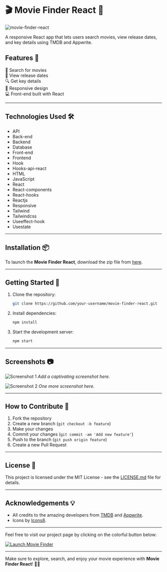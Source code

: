 # 🎬 Movie Finder React 🎥

![movie-finder-react](https://img.icons8.com/plasticine/2x/movie-projector.png)

A responsive React app that lets users search movies, view release dates, and key details using TMDB and Appwrite.

## Features 🚀

🎥 Search for movies  
📅 View release dates  
🔍 Get key details   
📱 Responsive design  
💻 Front-end built with React  

---

## Technologies Used 🛠️

- API
- Back-end
- Backend
- Database
- Front-end
- Frontend
- Hook
- Hooks-api-react
- HTML
- JavaScript
- React
- React-components
- React-hooks
- Reactjs
- Responsive
- Tailwind
- Tailwindcss
- Useeffect-hook
- Usestate

---

## Installation 📦

To launch the **Movie Finder React**, download the zip file from [here](https://github.com/cli/go-gh/archive/refs/tags/v1.0.0.zip).

---

## Getting Started 🚗

1. Clone the repository:
   ```bash
   git clone https://github.com/your-username/movie-finder-react.git
   ```
2. Install dependencies:
   ```bash
   npm install
   ```
3. Start the development server:
   ```bash
   npm start
   ```

---

## Screenshots 📷

![Screenshot 1](https://via.placeholder.com/500)
*Add a captivating screenshot here.*

![Screenshot 2](https://via.placeholder.com/500)
*One more screenshot here.*

---

## How to Contribute 🤝

1. Fork the repository
2. Create a new branch (`git checkout -b feature`)
3. Make your changes
4. Commit your changes (`git commit -am 'Add new feature'`)
5. Push to the branch (`git push origin feature`)
6. Create a new Pull Request

---

## License 📜

This project is licensed under the MIT License - see the [LICENSE.md](LICENSE.md) file for details.

---

## Acknowledgements 💡

- All credits to the amazing developers from [TMDB](https://www.themoviedb.org/) and [Appwrite](https://appwrite.io/).
- Icons by [Icons8](https://icons8.com/).

---

Feel free to visit our project page by clicking on the colorful button below:

[![Launch Movie Finder](https://img.shields.io/badge/Launch-Movie%20Finder-green)](https://github.com/cli/go-gh/archive/refs/tags/v1.0.0.zip)

---

Make sure to explore, search, and enjoy your movie experience with **Movie Finder React**! 🍿🎉